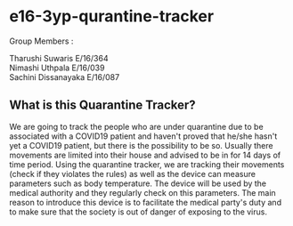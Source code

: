 # e16-3yp-qurantine-tracker

Group Members :

  Tharushi Suwaris E/16/364  
  Nimashi Uthpala  E/16/039  
  Sachini Dissanayaka E/16/087
  
 ## What is this Quarantine Tracker?
 
  We are going to track the people who are under quarantine due to be associated with a COVID19 patient and haven't proved that he/she hasn't yet 
  a COVID19 patient, but there is the possibility to be so. 
  Usually there movements are limited into their house and advised to be in for 14 days of time period. Using the quarantine tracker, we are tracking
  their movements (check if they violates the rules) as well as the device can measure parameters such as body temperature.
  The device will be used by the medical authority and they regularly check on this parameters. 
  The main reason to introduce this device is to facilitate the medical party's duty and to make sure that the society is out of danger of exposing to the virus.
  

  
  
  
